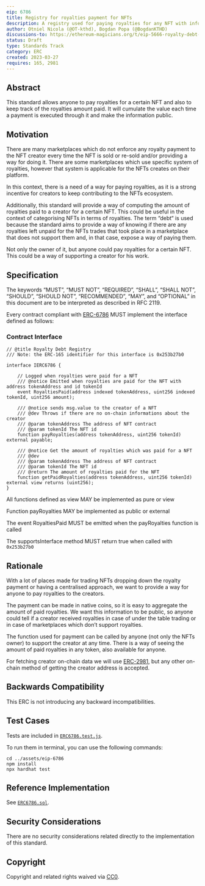 ```yaml
---
eip: 6786
title: Registry for royalties payment for NFTs
description: A registry used for paying royalties for any NFT with information about the creator
author: Otniel Nicola (@OT-kthd), Bogdan Popa (@BogdanKTHD)
discussions-to: https://ethereum-magicians.org/t/eip-5666-royalty-debt-registry/13569
status: Draft
type: Standards Track
category: ERC
created: 2023-03-27
requires: 165, 2981
---
```


## Abstract

This standard allows anyone to pay royalties for a certain NFT and also to keep track of the royalties amount paid. It will cumulate the value each time a payment is executed through it and make the information public.

## Motivation

There are many marketplaces which do not enforce any royalty payment to the NFT creator every time the NFT is sold or re-sold and/or providing a way for doing it. There are some marketplaces which use specific system of royalties, however that system is applicable for the NFTs creates on their platform.

In this context, there is a need of a way for paying royalties, as it is a strong incentive for creators to keep contributing to the NFTs ecosystem.

Additionally, this standard will provide a way of computing the amount of royalties paid to a creator for a certain NFT. This could be useful in the context of categorising NFTs in terms of royalties. The term “debt“ is used because the standard aims to provide a way of knowing if there are any royalties left unpaid for the NFTs trades that took place in a marketplace that does not support them and, in that case, expose a way of paying them.

Not only the owner of it, but anyone could pay royalties for a certain NFT. This could be a way of supporting a creator for his work.

## Specification

The keywords “MUST”, “MUST NOT”, “REQUIRED”, “SHALL”, “SHALL NOT”, “SHOULD”, “SHOULD NOT”, “RECOMMENDED”, “MAY”, and “OPTIONAL” in this document are to be interpreted as described in RFC 2119.

Every contract compliant with [ERC-6786](./eip-6786.md) MUST implement the interface defined as follows:

### Contract Interface

```solidity
// @title Royalty Debt Registry
/// Note: the ERC-165 identifier for this interface is 0x253b27b0

interface IERC6786 {

    // Logged when royalties were paid for a NFT
    /// @notice Emitted when royalties are paid for the NFT with address tokenAddress and id tokenId
    event RoyaltiesPaid(address indexed tokenAddress, uint256 indexed tokenId, uint256 amount);

    /// @notice sends msg.value to the creator of a NFT
    /// @dev Throws if there are no on-chain informations about the creator
    /// @param tokenAddress The address of NFT contract
    /// @param tokenId The NFT id
    function payRoyalties(address tokenAddress, uint256 tokenId) external payable;

    /// @notice Get the amount of royalties which was paid for a NFT
    /// @dev 
    /// @param tokenAddress The address of NFT contract
    /// @param tokenId The NFT id
    /// @return The amount of royalties paid for the NFT
    function getPaidRoyalties(address tokenAddress, uint256 tokenId) external view returns (uint256);
}
```

All functions defined as view MAY be implemented as pure or view

Function payRoyalties  MAY be implemented as public or external

The event RoyaltiesPaid MUST be emitted when the payRoyalties function is called

The supportsInterface method MUST return true when called with `0x253b27b0`

## Rationale

With a lot of places made for trading NFTs dropping down the royalty payment or having a centralised approach, we want to provide a way for anyone to pay royalties to the creators.

The payment can be made in native coins, so it is easy to aggregate the amount of paid royalties. We want this information to be public, so anyone could tell if a creator received royalties in case of under the table trading or in case of marketplaces which don’t support royalties.

The function used for payment can be called by anyone (not only the NFTs owner) to support the creator at any time. There is a way of seeing the amount of paid royalties in any token, also available for anyone.

For fetching creator on-chain data we will use [ERC-2981](./eip-2981.md), but any other on-chain method of getting the creator address is accepted.

## Backwards Compatibility

This ERC is not introducing any backward incompatibilities.

## Test Cases

Tests are included in [`ERC6786.test.js`](../assets/eip-6786/test/ERC6786.test.js).

To run them in terminal, you can use the following commands:

```
cd ../assets/eip-6786
npm install
npx hardhat test
```

## Reference Implementation

See [`ERC6786.sol`](../assets/eip-6786/contracts/ERC6786.sol).

## Security Considerations

There are no security considerations related directly to the implementation of this standard.

## Copyright

Copyright and related rights waived via [CC0](../assets/eip-6786/LICENSE).
